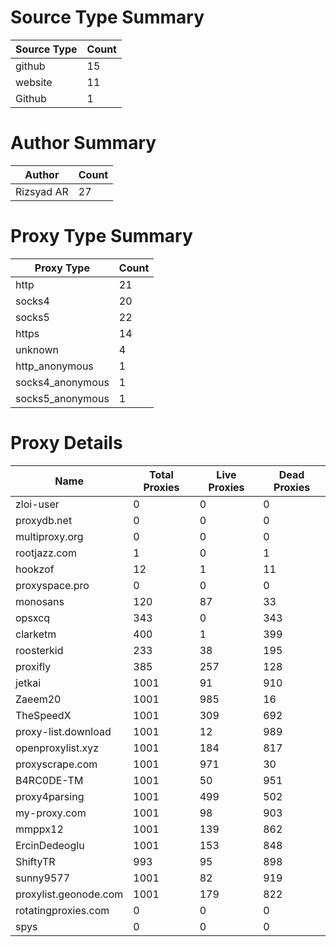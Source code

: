 # Source Type Summary

| Source Type | Count |
|-------------|-------|
| github | 15 |
| website | 11 |
| Github | 1 |


# Author Summary

| Author | Count |
|--------|-------|
| Rizsyad AR | 27 |


# Proxy Type Summary

| Proxy Type | Count |
|------------|-------|
| http | 21 |
| socks4 | 20 |
| socks5 | 22 |
| https | 14 |
| unknown | 4 |
| http_anonymous | 1 |
| socks4_anonymous | 1 |
| socks5_anonymous | 1 |


# Proxy Details

| Name | Total Proxies | Live Proxies | Dead Proxies |
|------|---------------|--------------|---------------|
| zloi-user | 0 | 0 | 0 |
| proxydb.net | 0 | 0 | 0 |
| multiproxy.org | 0 | 0 | 0 |
| rootjazz.com | 1 | 0 | 1 |
| hookzof | 12 | 1 | 11 |
| proxyspace.pro | 0 | 0 | 0 |
| monosans | 120 | 87 | 33 |
| opsxcq | 343 | 0 | 343 |
| clarketm | 400 | 1 | 399 |
| roosterkid | 233 | 38 | 195 |
| proxifly | 385 | 257 | 128 |
| jetkai | 1001 | 91 | 910 |
| Zaeem20 | 1001 | 985 | 16 |
| TheSpeedX | 1001 | 309 | 692 |
| proxy-list.download | 1001 | 12 | 989 |
| openproxylist.xyz | 1001 | 184 | 817 |
| proxyscrape.com | 1001 | 971 | 30 |
| B4RC0DE-TM | 1001 | 50 | 951 |
| proxy4parsing | 1001 | 499 | 502 |
| my-proxy.com | 1001 | 98 | 903 |
| mmppx12 | 1001 | 139 | 862 |
| ErcinDedeoglu | 1001 | 153 | 848 |
| ShiftyTR | 993 | 95 | 898 |
| sunny9577 | 1001 | 82 | 919 |
| proxylist.geonode.com | 1001 | 179 | 822 |
| rotatingproxies.com | 0 | 0 | 0 |
| spys | 0 | 0 | 0 |
